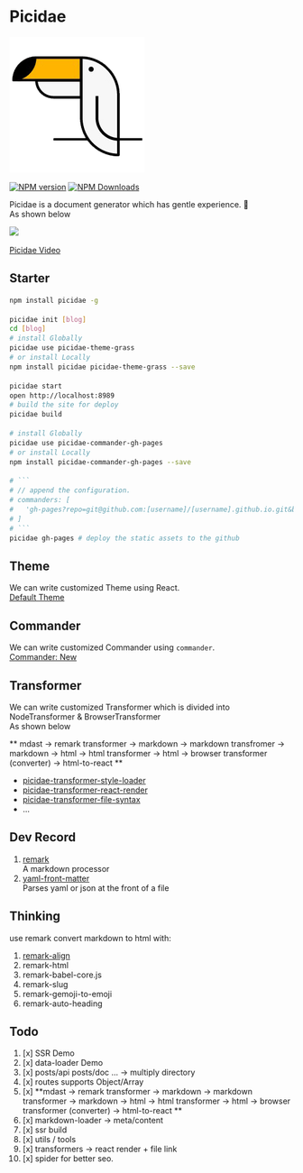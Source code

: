 # Picidae

![](./logo/picidae-2x.png)

<!--[![build status](https://img.shields.io/travis/picidaejs/picidae/master.svg?style=flat-square)](https://travis-ci.org/picidaejs/picidae)-->
<!--[![Test coverage](https://img.shields.io/codecov/c/github/picidaejs/picidae.svg?style=flat-square)](https://codecov.io/github/picidaejs/picidae?branch=master)-->
[![NPM version](https://img.shields.io/npm/v/picidae.svg?style=flat-square)](https://www.npmjs.com/package/picidae)
[![NPM Downloads](https://img.shields.io/npm/dm/picidae.svg?style=flat-square&maxAge=43200)](https://www.npmjs.com/package/picidae)

Picidae is a document generator which has gentle experience. :dash:  
As shown below

![](https://i.loli.net/2017/11/07/5a01c6630dc5f.jpg)

[Picidae Video](https://picidaejs.github.io/picidaejs/public)

## Starter

````bash
npm install picidae -g

picidae init [blog]
cd [blog]
# install Globally
picidae use picidae-theme-grass
# or install Locally
npm install picidae picidae-theme-grass --save

picidae start
open http://localhost:8989
# build the site for deploy
picidae build

# install Globally
picidae use picidae-commander-gh-pages
# or install Locally
npm install picidae-commander-gh-pages --save

# ```
# // append the configuration.
# commanders: [
#   'gh-pages?repo=git@github.com:[username]/[username].github.io.git&branch=master&remote=origin'
# ]
# ```
picidae gh-pages # deploy the static assets to the github
````

## Theme

We can write customized Theme using React.  
[Default Theme](./theme)

## Commander

We can write customized Commander using `commander`.  
[Commander: New](commanders/gh-pages)

## Transformer

We can write customized Transformer which is divided into NodeTransformer & BrowserTransformer  
As shown below

** mdast -> remark transformer -> markdown -> markdown transfromer -> markdown -> html -> html transformer -> html -> browser transformer (converter) -> html-to-react **

- [picidae-transformer-style-loader](https://github.com/picidaejs/picidae-transformer-style-loader)  
- [picidae-transformer-react-render](https://github.com/picidaejs/picidae-transformer-react-render)  
- [picidae-transformer-file-syntax](https://github.com/picidaejs/picidae-transformer-file-syntax)  
- ...

## Dev Record

1. [remark](https://github.com/wooorm/remark/tree/master/packages/remark)  
    A markdown processor
2. [yaml-front-matter](https://github.com/dworthen/js-yaml-front-matter)  
    Parses yaml or json at the front of a file


## Thinking

use remark convert markdown to html with: 
1. [remark-align](https://github.com/zestedesavoir/zmarkdown/tree/master/packages/remark-align)
2. remark-html
3. remark-babel-core.js
4. remark-slug
5. remark-gemoji-to-emoji
6. remark-auto-heading

    
## Todo

1. [x] SSR Demo
2. [x] data-loader Demo
3. [x] posts/api posts/doc ... -> multiply directory
4. [x] routes supports Object/Array
5. [x] **mdast -> remark transformer -> markdown -> markdown transformer -> markdown -> html -> html transformer -> html -> browser transformer (converter) -> html-to-react **
6. [x] markdown-loader -> meta/content
7. [x] ssr build
8. [x] utils / tools
9. [x] transformers -> react render + file link
10. [x] spider for better seo.
